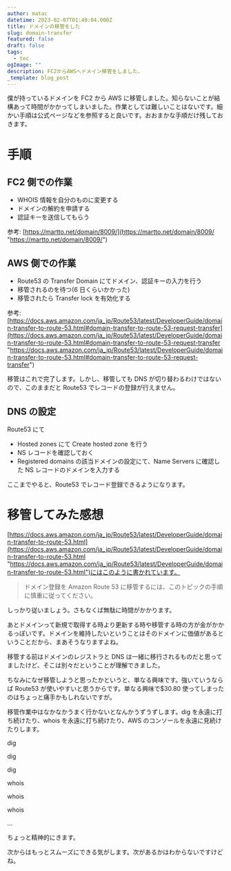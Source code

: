 ```yaml
---
author: matac
datetime: 2023-02-07T01:40:04.000Z
title: ドメインの移管をした
slug: domain-transfer
featured: false
draft: false
tags:
  - tec
ogImage: ""
description: FC2からAWSへドメイン移管をしました。
_template: blog_post
---
```


僕が持っているドメインを FC2 から AWS に移管しました。知らないことが結構あって時間がかかってしまいました。作業としては難しいことはないです。細かい手順は公式ページなどを参照すると良いです。おおまかな手順だけ残しておきます。

# 手順

## FC2 側での作業

- WHOIS 情報を自分のものに変更する
- ドメインの解約を申請する
- 認証キーを送信してもらう

参考: [https://martto.net/domain/8009/](https://martto.net/domain/8009/ "https://martto.net/domain/8009/")

## AWS 側での作業

- Route53 の Transfer Domain にてドメイン、認証キーの入力を行う
- 移管されるのを待つ(6 日くらいかかった)
- 移管されたら Transfer lock を有効化する

参考: [https://docs.aws.amazon.com/ja_jp/Route53/latest/DeveloperGuide/domain-transfer-to-route-53.html#domain-transfer-to-route-53-request-transfer](https://docs.aws.amazon.com/ja_jp/Route53/latest/DeveloperGuide/domain-transfer-to-route-53.html#domain-transfer-to-route-53-request-transfer "https://docs.aws.amazon.com/ja_jp/Route53/latest/DeveloperGuide/domain-transfer-to-route-53.html#domain-transfer-to-route-53-request-transfer")

移管はこれで完了します。しかし、移管しても DNS が切り替わるわけではないので、このままだと Route53 でレコードの登録が行えません。

## DNS の設定

Route53 にて

- Hosted zones にて Create hosted zone を行う
- NS レコードを確認しておく
- Registered domains の該当ドメインの設定にて、Name Servers に確認した NS レコードのドメインを入力する

ここまでやると、Route53 でレコード登録できるようになります。

# 移管してみた感想

[https://docs.aws.amazon.com/ja_jp/Route53/latest/DeveloperGuide/domain-transfer-to-route-53.html](https://docs.aws.amazon.com/ja_jp/Route53/latest/DeveloperGuide/domain-transfer-to-route-53.html "https://docs.aws.amazon.com/ja_jp/Route53/latest/DeveloperGuide/domain-transfer-to-route-53.html")にはこのように書かれています。

> ドメイン登録を Amazon Route 53 に移管するには、このトピックの手順に慎重に従ってください。

しっかり従いましょう。さもなくば無駄に時間がかかります。

あとドメインって新規で取得する時より更新する時や移管する時の方が金がかかるっぽいです。ドメインを維持したいということはそのドメインに価値があるということだから、まあそうなりますよね。

移管する前はドメインのレジストラと DNS は一緒に移行されるものだと思ってましたけど、そこは別々だということが理解できました。

ちなみになぜ移管しようと思ったかというと、単なる興味です。強いていうならば Route53 が使いやすいと思うからです。単なる興味で$30.80 使ってしまったのはちょっと痛手かもしれないですが。

移管作業中はなかなかうまく行かないとなんかうずうずします。dig を永遠に打ち続けたり、whois を永遠に打ち続けたり、AWS のコンソールを永遠に見続けたりします。

dig

dig

dig

whois

whois

whois

...

ちょっと精神的にきます。

次からはもっとスムーズにできる気がします。次があるかはわからないですけどね。

